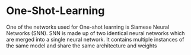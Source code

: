 # One-Shot-Learning

One of the networks used for One-shot learning is Siamese Neural Networks (SNN). SNN is made up of two identical neural networks which are merged into a single neural network.
It contains multiple instances of the same model and share the same architecture and weights
